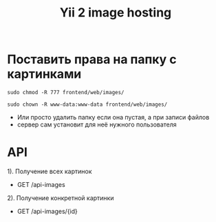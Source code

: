 <p align="center">
    <h1 align="center">Yii 2 image hosting</h1>
    <br>
</p>


# Поставить права на папку с картинками
```sudo chmod -R 777 frontend/web/images/```

```sudo chown -R www-data:www-data frontend/web/images/```

- Или просто удалить папку если она пустая, а при записи файлов
- сервер сам установит для неё нужного пользователя

# API
1). Получение всех картинок
- GET /api-images

2). Получение конкретной картинки
- GET /api-images/{id}